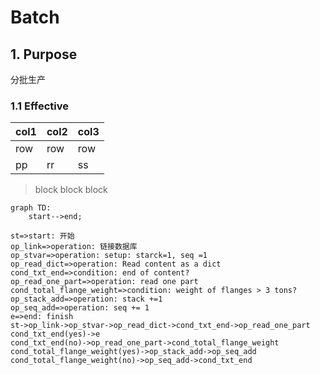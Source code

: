 # Batch
## 1. Purpose
分批生产
### 1.1 Effective

|col1|col2|col3|
|---|---|---|
|row|row|row|
|pp|rr|ss|

> block
> block
> block



``` mermaid
graph TD:
    start-->end;
```

``` flow
st=>start: 开始
op_link=>operation: 链接数据库
op_stvar=>operation: setup: starck=1, seq =1
op_read_dict=>operation: Read content as a dict
cond_txt_end=>condition: end of content?
op_read_one_part=>operation: read one part
cond_total_flange_weight=>condition: weight of flanges > 3 tons?
op_stack_add=>operation: stack +=1
op_seq_add=>operation: seq += 1
e=>end: finish
st->op_link->op_stvar->op_read_dict->cond_txt_end->op_read_one_part
cond_txt_end(yes)->e
cond_txt_end(no)->op_read_one_part->cond_total_flange_weight
cond_total_flange_weight(yes)->op_stack_add->op_seq_add
cond_total_flange_weight(no)->op_seq_add->cond_txt_end
```